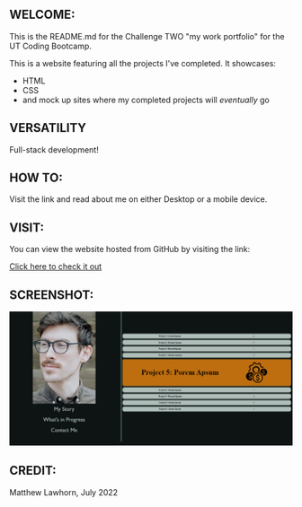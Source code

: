 
## WELCOME:
This is the README.md for the Challenge TWO "my work portfolio" for the UT Coding Bootcamp.

This is a website featuring all the projects I've completed. It showcases:

* HTML
* CSS
* and mock up sites where my completed projects will *eventually* go

## VERSATILITY
Full-stack development!

## HOW TO:
Visit the link and read about me on either Desktop or a mobile device.

## VISIT:
You can view the website hosted from GitHub by visiting the link:

[Click here to check it out](https://lawhornmatt.github.io/Ch2_MyPortfolio/)

## SCREENSHOT:
<img src="./assets/images/Ch2_Screenshot.png" alt="Screenshot of someone about to check out a project" />

## CREDIT:
Matthew Lawhorn, July 2022
